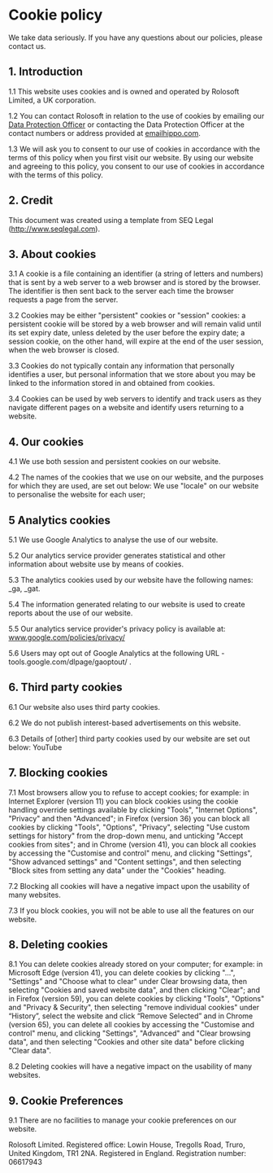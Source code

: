 # Cookie policy

We take data seriously.
If you have any questions about our policies, please contact us. 

## 1. Introduction
1.1 This website uses cookies and  is owned and operated by Rolosoft Limited, a UK corporation.

1.2 You can contact Rolosoft in relation to the use of cookies by emailing our [Data Protection Officer](mailto:dpo@rolosoft.com) or contacting the Data Protection Officer at the contact numbers or address provided at [emailhippo.com](https://emailhippo.com).

1.3 We will ask you to consent to our use of cookies in accordance with the terms of this policy when you first visit our website. By using our website and agreeing to this policy, you consent to our use of cookies in accordance with the terms of this policy.

## 2. Credit
This document was created using a template from SEQ Legal (http://www.seqlegal.com).

## 3. About cookies
3.1 A cookie is a file containing an identifier (a string of letters and numbers) that is sent by a web server to a web browser and is stored by the browser. The identifier is then sent back to the server each time the browser requests a page from the server.

3.2 Cookies may be either "persistent" cookies or "session" cookies: a persistent cookie will be stored by a web browser and will remain valid until its set expiry date, unless deleted by the user before the expiry date; a session cookie, on the other hand, will expire at the end of the user session, when the web browser is closed.

3.3 Cookies do not typically contain any information that personally identifies a user, but personal information that we store about you may be linked to the information stored in and obtained from cookies.

3.4 Cookies can be used by web servers to identify and track users as they navigate different pages on a website and identify users returning to a website.

## 4. Our cookies
4.1 We use both session and persistent cookies on our website.

4.2 The names of the cookies that we use on our website, and the purposes for which they are used, are set out below:
We use "locale" on our website to personalise the website for each user;

## 5 Analytics cookies
5.1 We use Google Analytics to analyse the use of our website.

5.2 Our analytics service provider generates statistical and other information about website use by means of cookies.

5.3 The analytics cookies used by our website have the following names: _ga, _gat.

5.4 The information generated relating to our website is used to create reports about the use of our website.

5.5 Our analytics service provider's privacy policy is available at: www.google.com/policies/privacy/ 

5.6 Users may opt out of Google Analytics at the following URL - tools.google.com/dlpage/gaoptout/ .

## 6. Third party cookies
6.1 Our website also uses third party cookies.

6.2 We do not publish interest-based advertisements on this website.

6.3 Details of [other] third party cookies used by our website are set out below:
YouTube

## 7. Blocking cookies
7.1 Most browsers allow you to refuse to accept cookies; for example:
in Internet Explorer (version 11) you can block cookies using the cookie handling override settings available by clicking "Tools", "Internet Options", "Privacy" and then "Advanced";
in Firefox (version 36) you can block all cookies by clicking "Tools", "Options", "Privacy", selecting "Use custom settings for history" from the drop-down menu, and unticking "Accept cookies from sites"; and
in Chrome (version 41), you can block all cookies by accessing the "Customise and control" menu, and clicking "Settings", "Show advanced settings" and "Content settings", and then selecting "Block sites from setting any data" under the "Cookies" heading.

7.2 Blocking all cookies will have a negative impact upon the usability of many websites.

7.3 If you block cookies, you will not be able to use all the features on our website.

## 8. Deleting cookies
8.1 You can delete cookies already stored on your computer; for example:
in Microsoft Edge (version 41), you can delete cookies by clicking "...", "Settings" and "Choose what to clear" under Clear browsing data, then selecting "Cookies and saved website data", and then clicking "Clear"; and
in Firefox (version 59), you can delete cookies by clicking "Tools", "Options" and "Privacy & Security", then selecting "remove individual cookies" under “History”, select the website and click “Remove Selected” and
in Chrome (version 65), you can delete all cookies by accessing the "Customise and control" menu, and clicking "Settings", "Advanced" and "Clear browsing data", and then selecting "Cookies and other site data" before clicking "Clear data".

8.2 Deleting cookies will have a negative impact on the usability of many websites.

## 9. Cookie Preferences
9.1 There are no facilities to manage your cookie preferences on our website.

Rolosoft Limited. Registered office: Lowin House, Tregolls Road, Truro, United Kingdom, TR1 2NA.
Registered in England. Registration number: 06617943

